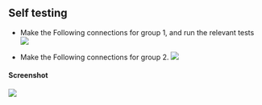 Self testing
---

* Make the Following connections for group 1, and run the relevant tests
![](images/schematics/test1.svg)

* Make the Following connections for group 2.
![](images/schematics/test2.svg)

#### Screenshot

![](images/schematics/screenshots/testing.png)

